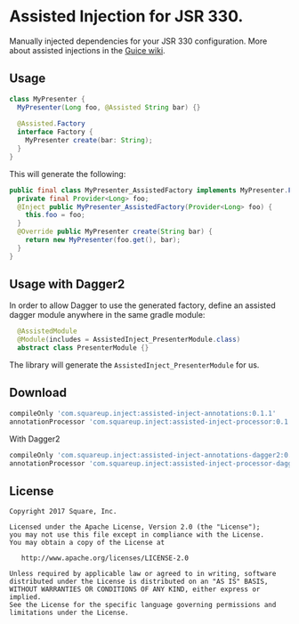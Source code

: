 Assisted Injection for JSR 330.
============

Manually injected dependencies for your JSR 330 configuration. More about assisted injections in the [Guice wiki](https://github.com/google/guice/wiki/AssistedInject).

Usage
------------
```java
class MyPresenter {
  MyPresenter(Long foo, @Assisted String bar) {}
  
  @Assisted.Factory
  interface Factory {
    MyPresenter create(bar: String);
  }
}
```
This will generate the following:
```java
public final class MyPresenter_AssistedFactory implements MyPresenter.Factory {
  private final Provider<Long> foo;
  @Inject public MyPresenter_AssistedFactory(Provider<Long> foo) {
    this.foo = foo;
  }
  @Override public MyPresenter create(String bar) {
    return new MyPresenter(foo.get(), bar);
  }
}
```

Usage with Dagger2
------------
In order to allow Dagger to use the generated factory, define an assisted dagger module anywhere in the same gradle module:
```java
  @AssistedModule
  @Module(includes = AssistedInject_PresenterModule.class)
  abstract class PresenterModule {}
```
The library will generate the `AssistedInject_PresenterModule` for us. 

Download
------------
```groovy
compileOnly 'com.squareup.inject:assisted-inject-annotations:0.1.1'
annotationProcessor 'com.squareup.inject:assisted-inject-processor:0.1.1'
```
With Dagger2
```groovy
compileOnly 'com.squareup.inject:assisted-inject-annotations-dagger2:0.1.1'
annotationProcessor 'com.squareup.inject:assisted-inject-processor-dagger2:0.1.1'
```

License
------------

    Copyright 2017 Square, Inc.

    Licensed under the Apache License, Version 2.0 (the "License");
    you may not use this file except in compliance with the License.
    You may obtain a copy of the License at

       http://www.apache.org/licenses/LICENSE-2.0

    Unless required by applicable law or agreed to in writing, software
    distributed under the License is distributed on an "AS IS" BASIS,
    WITHOUT WARRANTIES OR CONDITIONS OF ANY KIND, either express or implied.
    See the License for the specific language governing permissions and
    limitations under the License.

